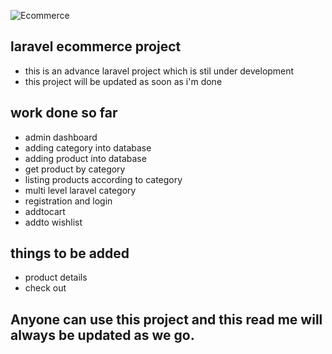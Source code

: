 ![Ecommerce](https://github.com/Bright11/laravel-ecommerce-newyear/assets/34070274/98241a1b-1d2c-45c7-8bc2-85e9f397992e)

## laravel ecommerce project
- this is an advance laravel project which is stil under development
- this project will be updated as soon as i'm done
## work done so far
- admin dashboard
- adding category into database
- adding product into database
- get product by category
- listing products according to category
- multi level laravel category
- registration and login
- addtocart
- addto wishlist

## things to be added 
- product details
- check out

## Anyone can use this project and this read me will always be updated as we go.
